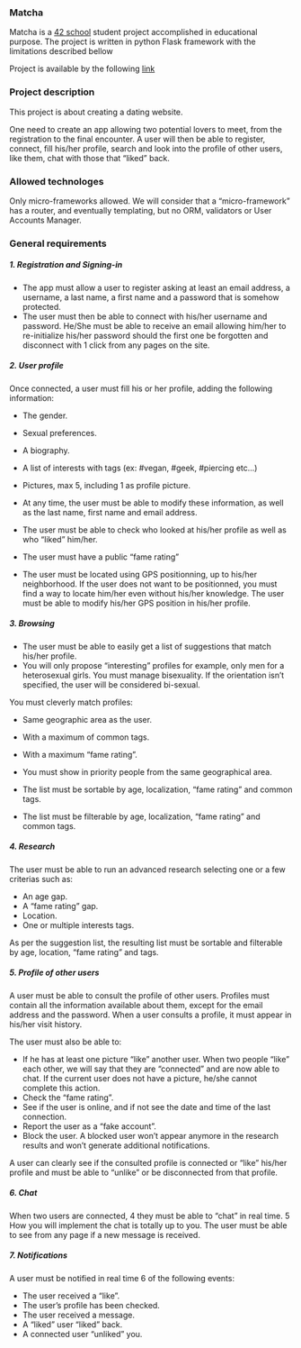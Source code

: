 ### Matcha

Matcha is a [42 school](https://en.wikipedia.org/wiki/42_(school)) student project accomplished in educational purpose. The project is written in python Flask framework with the limitations described bellow

Project is available by the following [link](https://sladonia.pythonanywhere.com/)

### Project description

This project is about creating a dating website.

One need to create an app allowing two potential lovers to meet, from the registration to the final encounter. A user will then be able to register, connect, fill his/her profile, search and look into the profile of other users, like them, chat with those that “liked” back.

### Allowed technologes

Only micro-frameworks allowed. We will consider that a “micro-framework” has a router, and eventually templating, but no ORM, validators or User Accounts Manager.

### General requirements

##### 1. Registration and Signing-in

* The app must allow a user to register asking at least an email address, a username, a last name, a first name and a password that is somehow protected.
* The user must then be able to connect with his/her username and password. He/She
must be able to receive an email allowing him/her to re-initialize his/her password should
the first one be forgotten and disconnect with 1 click from any pages on the site.

##### 2. User profile

Once connected, a user must fill his or her profile, adding the following information:
* The gender.
* Sexual preferences.
* A biography.
* A list of interests with tags (ex: #vegan, #geek, #piercing etc...)
* Pictures, max 5, including 1 as profile picture.

* At any time, the user must be able to modify these information, as well as the last name, first name and email address.
* The user must be able to check who looked at his/her profile as well as who “liked” him/her.
* The user must have a public “fame rating”
* The user must be located using GPS positionning, up to his/her neighborhood. If the user does not want to be positionned, you must find a way to locate him/her even without his/her knowledge. The user must be able to modify his/her GPS position in his/her profile.

##### 3. Browsing

* The user must be able to easily get a list of suggestions that match his/her profile.
* You will only propose “interesting” profiles for example, only men for a heterosexual girls. You must manage bisexuality. If the orientation isn’t specified, the user will be considered bi-sexual.

You must cleverly match profiles:
* Same geographic area as the user.
* With a maximum of common tags.
* With a maximum “fame rating”.

* You must show in priority people from the same geographical area.
* The list must be sortable by age, localization, “fame rating” and common tags.
* The list must be filterable by age, localization, “fame rating” and common tags.

##### 4. Research

The user must be able to run an advanced research selecting one or a few criterias such as:
* An age gap.
* A “fame rating” gap.
* Location.
* One or multiple interests tags.

As per the suggestion list, the resulting list must be sortable and filterable by age, location, “fame rating” and tags.

##### 5. Profile of other users

A user must be able to consult the profile of other users. Profiles must contain all the information available about them, except for the email address and the password.
When a user consults a profile, it must appear in his/her visit history.

The user must also be able to:
* If he has at least one picture “like” another user. When two people “like” each other, we will say that they are “connected” and are now able to chat. If the current user does not have a picture, he/she cannot complete this action.
* Check the “fame rating”.
* See if the user is online, and if not see the date and time of the last connection.
* Report the user as a “fake account”.
* Block the user. A blocked user won’t appear anymore in the research results and won’t generate additional notifications.

A user can clearly see if the consulted profile is connected or “like” his/her profile and
must be able to “unlike” or be disconnected from that profile.

##### 6. Chat

When two users are connected, 4 they must be able to “chat” in real time. 5 How you will implement the chat is totally up to you. The user must be able to see from any page if a new message is received.

##### 7. Notifications

A user must be notified in real time 6 of the following events:
* The user received a “like”.
* The user’s profile has been checked.
* The user received a message.
* A “liked” user “liked” back.
* A connected user “unliked” you.
